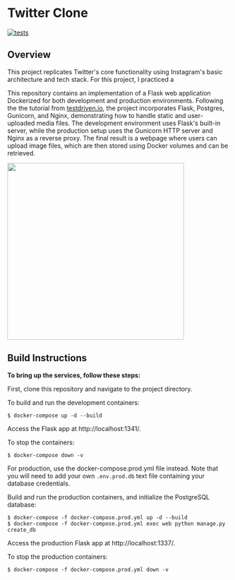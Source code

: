 # Twitter Clone

[![tests](https://github.com/tylerheadley/twitter-clone/actions/workflows/tests.yml/badge.svg)](https://github.com/tylerheadley/twitter-clone/actions/workflows/tests.yml)

## Overview

This project replicates Twitter's core functionality using Instagram's basic architecture and tech stack. For this project, I practiced a 



This repository contains an implementation of a Flask web application Dockerized for both development and production environments. Following the the tutorial from [testdriven.io](https://testdriven.io/blog/dockerizing-flask-with-postgres-gunicorn-and-nginx), the project incorporates Flask, Postgres, Gunicorn, and Nginx, demonstrating how to handle static and user-uploaded media files. The development environment uses Flask's built-in server, while the production setup uses the Gunicorn HTTP server and Nginx as a reverse proxy. The final result is a webpage where users can upload image files, which are then stored using Docker volumes and can be retrieved.

<img src=media_upload.gif width=400px />


## Build Instructions

**To bring up the services, follow these steps:**

First, clone this repository and navigate to the project directory.

To build and run the development containers:

```
$ docker-compose up -d --build
```
Access the Flask app at http://localhost:1341/.

To stop the containers:

```
$ docker-compose down -v
```

For production, use the docker-compose.prod.yml file instead. 
Note that you will need to add your own `.env.prod.db` text file containing your database credentials.

Build and run the production containers, and initialize the PostgreSQL database:

```
$ docker-compose -f docker-compose.prod.yml up -d --build
$ docker-compose -f docker-compose.prod.yml exec web python manage.py create_db
```

Access the production Flask app at http://localhost:1337/.


To stop the production containers:

```
$ docker-compose -f docker-compose.prod.yml down -v
```

